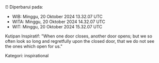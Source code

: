 ⏰ Diperbarui pada:
- WIB: Minggu, 20 Oktober 2024 13.32.07 UTC
- WITA: Minggu, 20 Oktober 2024 14.32.07 UTC
- WIT: Minggu, 20 Oktober 2024 15.32.07 UTC

Kutipan Inspiratif:
"When one door closes, another door opens; but we so often look so long and regretfully upon the closed door, that we do not see the ones which open for us."


Kategori: inspirational


